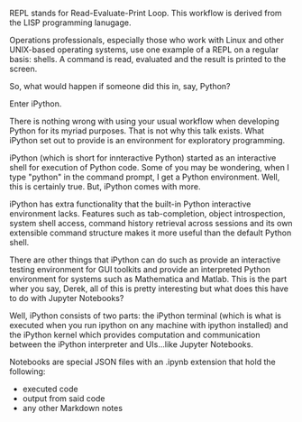REPL stands for Read-Evaluate-Print Loop.  This workflow is derived from the LISP programming lanugage. 

Operations professionals, especially those who work with Linux and other 
UNIX-based operating systems, use one example of a REPL on a regular basis: shells. 
A command is read, evaluated and the result is printed to the screen.

So, what would happen if someone did this in, say, Python?

Enter iPython.



There is nothing wrong with using your usual workflow when developing Python for its myriad purposes. That is not why this talk exists. What iPython set out to provide is an environment for exploratory programming.  

iPython (which is short for innteractive Python) started as an interactive shell for execution of Python code.  Some of you may be wondering, when I type "python" in the command prompt, I get a Python environment.  Well, this is certainly true.  But, iPython comes with more.

iPython has extra functionality that the built-in Python interactive environment lacks. Features such as tab-completion, object introspection, system shell access, command history retrieval across sessions and its own extensible command structure makes it more useful than the default Python shell.  

There are other things that iPython can do such as provide an interactive testing environment for GUI toolkits and provide an interpreted Python environment for systems such as Mathematica and Matlab.  This is the part wher you say, Derek, all of this is pretty interesting but what does this have to do with Jupyter Notebooks? 

Well, iPython consists of two parts: the iPython terminal (which is what is executed when you run ipython on any machine with ipython installed) and the iPython kernel which provides computation and communication between the iPython interpreter and UIs...like Jupyter Notebooks.

Notebooks are special JSON files with an .ipynb extension that hold the following: 
* executed code
* output from said code
* any other Markdown notes
